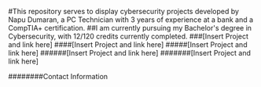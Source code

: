 #This repository serves to display cybersecurity projects developed by Napu Dumaran, a PC Technician with 3 years of experience at a bank and a CompTIA+ certification.
##I am currently pursuing my Bachelor's degree in Cybersecurity, with 12/120 credits currently completed.
###[Insert Project and link here]
####[Insert Project and link here]
#####[Insert Project and link here]
######[Insert Project and link here]
#######[Insert Project and link here]

########Contact Information
